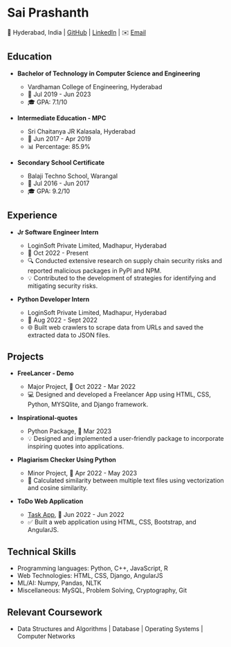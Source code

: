 # Sai Prashanth
📍 Hyderabad, India | [GitHub](https://www.github.com/saip007) | [LinkedIn](https://www.linkedin.com/in/saip007) | ✉️ [Email](mailto:saip4622@gmail.com) 

## Education
- **Bachelor of Technology in Computer Science and Engineering**
  - Vardhaman College of Engineering, Hyderabad
  - 📅 Jul 2019 - Jun 2023
  - 🎓 GPA: 7.1/10

- **Intermediate Education - MPC**
  - Sri Chaitanya JR Kalasala, Hyderabad
  - 📅 Jun 2017 - Apr 2019
  - 📊 Percentage: 85.9%

- **Secondary School Certificate**
  - Balaji Techno School, Warangal
  - 📅 Jul 2016 - Jun 2017
  - 🎓 GPA: 9.2/10

## Experience
- **Jr Software Engineer Intern**
  - LoginSoft Private Limited, Madhapur, Hyderabad
  - 📅 Oct 2022 - Present
  - 🔍 Conducted extensive research on supply chain security risks and reported malicious packages in PyPI and NPM.
  - 💡 Contributed to the development of strategies for identifying and mitigating security risks.

- **Python Developer Intern**
  - LoginSoft Private Limited, Madhapur, Hyderabad
  - 📅 Aug 2022 - Sept 2022
  - 🌐 Built web crawlers to scrape data from URLs and saved the extracted data to JSON files.

## Projects
- **FreeLancer - Demo**
  - Major Project, 📅 Oct 2022 - Mar 2022
  - 💻 Designed and developed a Freelancer App using HTML, CSS, Python, MYSQlite, and Django framework.

- **Inspirational-quotes**
  - Python Package, 📅 Mar 2023
  - 💡 Designed and implemented a user-friendly package to incorporate inspiring quotes into applications.

- **Plagiarism Checker Using Python**
  - Minor Project, 📅 Apr 2022 - May 2023
  - 📝 Calculated similarity between multiple text files using vectorization and cosine similarity.

- **ToDo Web Application**
  - [Task App](https://saip007.github.io/ToDo), 📅 Jun 2022 - Jun 2022
  - ✅ Built a web application using HTML, CSS, Bootstrap, and AngularJS.

## Technical Skills
- Programming languages: Python, C++, JavaScript, R
- Web Technologies: HTML, CSS, Django, AngularJS
- ML/AI: Numpy, Pandas, NLTK
- Miscellaneous: MySQL, Problem Solving, Cryptography, Git

## Relevant Coursework
 - Data Structures and Algorithms | Database | Operating Systems | Computer Networks
